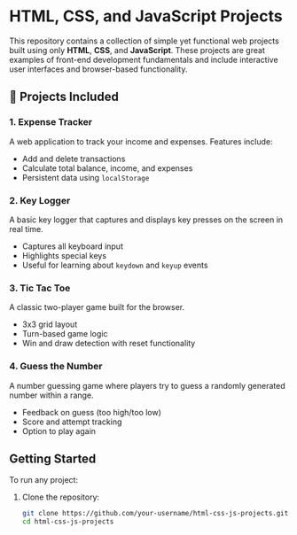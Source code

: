 # HTML, CSS, and JavaScript Projects

This repository contains a collection of simple yet functional web projects built using only **HTML**, **CSS**, and **JavaScript**. These projects are great examples of front-end development fundamentals and include interactive user interfaces and browser-based functionality.

## 📁 Projects Included

### 1. Expense Tracker
A web application to track your income and expenses. Features include:
- Add and delete transactions
- Calculate total balance, income, and expenses
- Persistent data using `localStorage`

### 2. Key Logger
A basic key logger that captures and displays key presses on the screen in real time.
- Captures all keyboard input
- Highlights special keys
- Useful for learning about `keydown` and `keyup` events

### 3. Tic Tac Toe
A classic two-player game built for the browser.
- 3x3 grid layout
- Turn-based game logic
- Win and draw detection with reset functionality

### 4. Guess the Number
A number guessing game where players try to guess a randomly generated number within a range.
- Feedback on guess (too high/too low)
- Score and attempt tracking
- Option to play again

## Getting Started

To run any project:

1. Clone the repository:
   ```bash
   git clone https://github.com/your-username/html-css-js-projects.git
   cd html-css-js-projects
